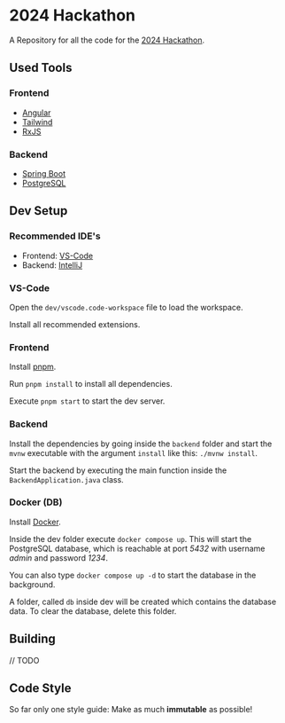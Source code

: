 # 2024 Hackathon

A Repository for all the code for the [2024 Hackathon](https://viscon.vis.ethz.ch/2024/hackathon).

## Used Tools

### Frontend

- [Angular](https://angular.dev/)
- [Tailwind](https://tailwindcss.com/)
- [RxJS](https://rxjs.dev/)

### Backend

- [Spring Boot](https://spring.io/projects/spring-boot)
- [PostgreSQL](https://www.postgresql.org/)

## Dev Setup

### Recommended IDE's

- Frontend: [VS-Code](https://code.visualstudio.com/)
- Backend: [IntelliJ](https://www.jetbrains.com/idea/)

### VS-Code

Open the `dev/vscode.code-workspace` file to load the workspace.

Install all recommended extensions.

### Frontend

Install [pnpm](https://pnpm.io/installation).

Run `pnpm install` to install all dependencies.

Execute `pnpm start` to start the dev server.

### Backend

Install the dependencies by going inside the `backend` folder and start the `mvnw` executable with the argument `install` like this: `./mvnw install`.

Start the backend by executing the main function inside the `BackendApplication.java` class.

### Docker (DB)

Install [Docker](https://www.docker.com/).

Inside the dev folder execute `docker compose up`. This will start the PostgreSQL database, which is reachable
at port *5432* with username *admin* and password *1234*.

You can also type `docker compose up -d` to start the database in the background.

A folder, called `db` inside dev will be created which contains the database data. To clear the database, delete this folder.

## Building

// TODO

## Code Style

So far only one style guide: Make as much **immutable** as possible!
